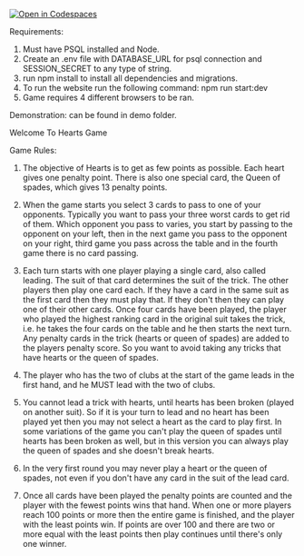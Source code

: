 [![Open in Codespaces](https://classroom.github.com/assets/launch-codespace-7f7980b617ed060a017424585567c406b6ee15c891e84e1186181d67ecf80aa0.svg)](https://classroom.github.com/open-in-codespaces?assignment_repo_id=12497924)

Requirements:
1. Must have PSQL installed and Node.
2. Create an .env file with DATABASE_URL for psql connection and SESSION_SECRET to any type of string.
3. run npm install to install all dependencies and migrations.
4. To run the website run the following command: npm run start:dev
5. Game requires 4 different browsers to be ran.

Demonstration: can be found in demo folder.

Welcome To Hearts Game

Game Rules:

1. The objective of Hearts is to get as few points as possible. Each heart gives one penalty point. There is also one special card, the Queen of spades, which gives 13 penalty points.

2. When the game starts you select 3 cards to pass to one of your opponents. Typically you want to pass your three worst cards to get rid of them. Which opponent you pass to varies, you start by passing to the opponent on your left, then in the next game you pass to the opponent on your right, third game you pass across the table and in the fourth game there is no card passing.

3. Each turn starts with one player playing a single card, also called leading. The suit of that card determines the suit of the trick. The other players then play one card each. If they have a card in the same suit as the first card then they must play that. If they don't then they can play one of their other cards. Once four cards have been played, the player who played the highest ranking card in the original suit takes the trick, i.e. he takes the four cards on the table and he then starts the next turn. Any penalty cards in the trick (hearts or queen of spades) are added to the players penalty score. So you want to avoid taking any tricks that have hearts or the queen of spades.

4. The player who has the two of clubs at the start of the game leads in the first hand, and he MUST lead with the two of clubs.

5. You cannot lead a trick with hearts, until hearts has been broken (played on another suit). So if it is your turn to lead and no heart has been played yet then you may not select a heart as the card to play first. In some variations of the game you can't play the queen of spades until hearts has been broken as well, but in this version you can always play the queen of spades and she doesn't break hearts.

6. In the very first round you may never play a heart or the queen of spades, not even if you don't have any card in the suit of the lead card.

7. Once all cards have been played the penalty points are counted and the player with the fewest points wins that hand. When one or more players reach 100 points or more then the entire game is finished, and the player with the least points win. If points are over 100 and there are two or more equal with the least points then play continues until there's only one winner.

